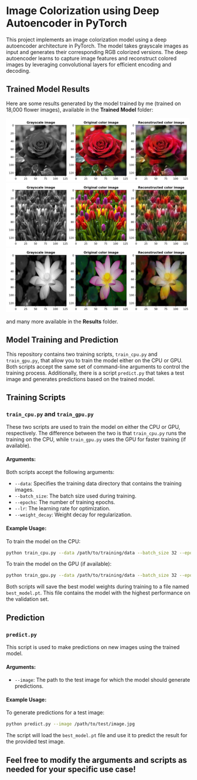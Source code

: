 # Image Colorization using Deep Autoencoder in PyTorch

This project implements an image colorization model using a deep autoencoder architecture in PyTorch. The model takes grayscale images as input and generates their corresponding RGB colorized versions. The deep autoencoder learns to capture image features and reconstruct colored images by leveraging convolutional layers for efficient encoding and decoding.


## Trained Model Results

Here are some results generated by the model trained by me (trained on 18,000 flower images), available in the **Trained Model** folder:

<img src="Results/result_1.jpg" width="500" />
<img src="Results/result_4.jpg" width="500" />
<img src="Results/result_6.jpg" width="500" />

and many more available in the **Results** folder.


## Model Training and Prediction

This repository contains two training scripts, `train_cpu.py` and `train_gpu.py`, that allow you to train the model either on the CPU or GPU. Both scripts accept the same set of command-line arguments to control the training process. Additionally, there is a script `predict.py` that takes a test image and generates predictions based on the trained model.

## Training Scripts

### `train_cpu.py` and `train_gpu.py`

These two scripts are used to train the model on either the CPU or GPU, respectively. The difference between the two is that `train_cpu.py` runs the training on the CPU, while `train_gpu.py` uses the GPU for faster training (if available).

#### Arguments:
Both scripts accept the following arguments:

- `--data`: Specifies the training data directory that contains the training images.
- `--batch_size`: The batch size used during training.
- `--epochs`: The number of training epochs.
- `--lr`: The learning rate for optimization.
- `--weight_decay`: Weight decay for regularization.

#### Example Usage:
To train the model on the CPU:
```bash
python train_cpu.py --data /path/to/training/data --batch_size 32 --epochs 20 --lr 0.001 --weight_decay 1e-5
```

To train the model on the GPU (if available):
```bash
python train_gpu.py --data /path/to/training/data --batch_size 32 --epochs 20 --lr 0.001 --weight_decay 1e-5
```

Both scripts will save the best model weights during training to a file named `best_model.pt`. This file contains the model with the highest performance on the validation set.


## Prediction

### `predict.py`

This script is used to make predictions on new images using the trained model.

#### Arguments:
- `--image`: The path to the test image for which the model should generate predictions.

#### Example Usage:
To generate predictions for a test image:
```bash
python predict.py --image /path/to/test/image.jpg
```

The script will load the `best_model.pt` file and use it to predict the result for the provided test image.


## Feel free to modify the arguments and scripts as needed for your specific use case!
